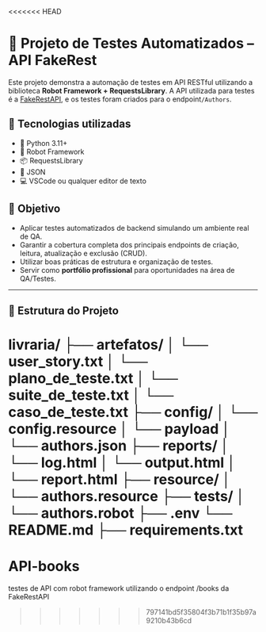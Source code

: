 <<<<<<< HEAD
# 🧪 Projeto de Testes Automatizados – API FakeRest

Este projeto demonstra a automação de testes em API RESTful utilizando a biblioteca **Robot Framework + RequestsLibrary**. A API utilizada para testes é a [FakeRestAPI](https://fakerestapi.azurewebsites.net/index.html), e os testes foram criados para o endpoint`/Authors`.

## 🔧 Tecnologias utilizadas

- 🐍 Python 3.11+
- 🤖 Robot Framework
- 📦 RequestsLibrary
- 📄 JSON
- 💻 VSCode ou qualquer editor de texto

## 📌 Objetivo

- Aplicar testes automatizados de backend simulando um ambiente real de QA.
- Garantir a cobertura completa dos principais endpoints de criação, leitura, atualização e exclusão (CRUD).
- Utilizar boas práticas de estrutura e organização de testes.
- Servir como **portfólio profissional** para oportunidades na área de QA/Testes.

---

## 📁 Estrutura do Projeto

livraria/
├── artefatos/
│ └── user_story.txt
│ └── plano_de_teste.txt
│ └── suite_de_teste.txt
│ └── caso_de_teste.txt
├── config/
│ └── config.resource
│ └── payload
│   └── authors.json
├── reports/
│ └── log.html
│ └── output.html
│ └── report.html
├── resource/
│ └── authors.resource
├── tests/
│ └── authors.robot
├── .env
└── README.md
├── requirements.txt
=======
# API-books
testes de API com robot framework utilizando o endpoint /books da FakeRestAPI
>>>>>>> 797141bd5f35804f3b71b1f35b97a9210b43b6cd
